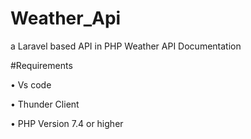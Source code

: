 # Weather_Api
a Laravel based API in PHP
Weather API Documentation


#Requirements

•	Vs code

•	Thunder Client

•	PHP Version 7.4 or higher
